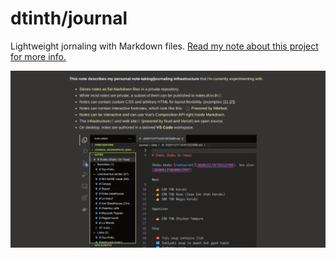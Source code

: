 # dtinth/journal
Lightweight jornaling with Markdown files. [Read my note about this project for more info.](https://notes.dt.in.th/20201205T185137Z4313)

[![](https://github.com/dtinth/timelapse/raw/master/projects/notes_about.png)](https://notes.dt.in.th/20201205T185137Z4313)
